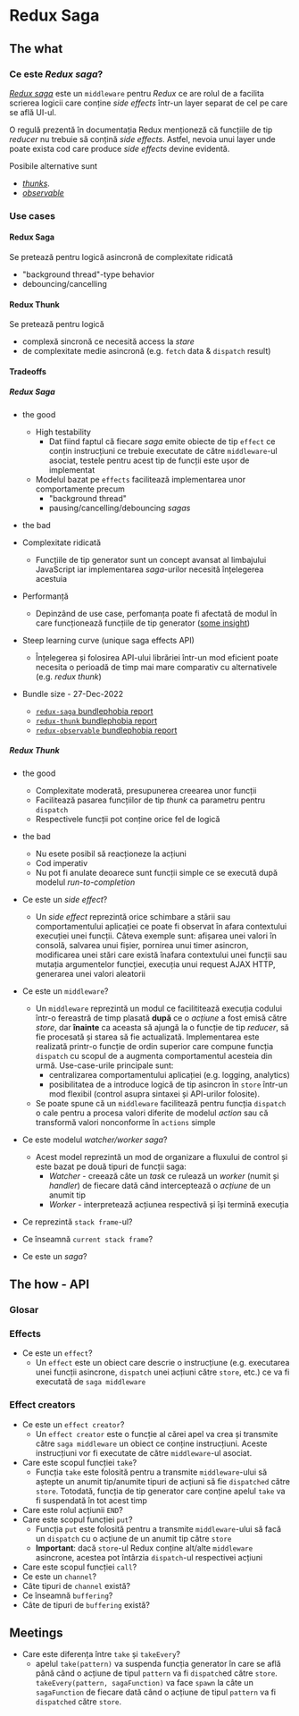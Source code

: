 # Redux Saga

## The what

### Ce este _Redux saga_?

[_Redux saga_](https://redux-saga.js.org/) este un `middleware` pentru _Redux_ ce are rolul de a facilita scrierea logicii care conține _side effects_ într-un layer separat de cel pe care se află UI-ul.

O regulă prezentă în documentația Redux menționeză că funcțiile de tip _reducer_ nu trebuie să conțină _side effects_. Astfel, nevoia unui layer unde poate exista cod care produce _side effects_ devine evidentă.

Posibile alternative sunt

- [_thunks_](https://redux.js.org/usage/writing-logic-thunks).
- [_observable_](https://redux-observable.js.org/)

### Use cases

#### Redux Saga

Se pretează pentru logică asincronă de complexitate ridicată

- "background thread"-type behavior
- debouncing/cancelling

#### Redux Thunk

Se pretează pentru logică

- complexă sincronă ce necesită access la _stare_
- de complexitate medie asincronă (e.g. `fetch` data & `dispatch` result)

#### Tradeoffs

##### Redux Saga

- the good

  - High testability
    - Dat fiind faptul că fiecare _saga_ emite obiecte de tip `effect` ce conțin instrucțiuni ce trebuie executate de către `middleware`-ul asociat, testele pentru acest tip de funcții este ușor de implementat
  - Modelul bazat pe `effects` facilitează implementarea unor comportamente precum
    - "background thread"
    - pausing/cancelling/debouncing _sagas_

- the bad
- Complexitate ridicată
  - Funcțiile de tip generator sunt un concept avansat al limbajului JavaScript iar implementarea _saga_-urilor necesită înțelegerea acestuia
- Performanță
  - Depinzând de use case, perfomanța poate fi afectată de modul în care funcționează funcțiile de tip generator ([some insight](https://stackoverflow.com/a/70672133/9080110))
- Steep learning curve (unique saga effects API)
  - Înțelegerea și folosirea API-ului librăriei într-un mod eficient poate necesita o perioadă de timp mai mare comparativ cu alternativele (e.g. _redux thunk_)
- Bundle size - 27-Dec-2022

  - [`redux-saga` bundlephobia report](https://bundlephobia.com/package/redux-saga@1.2.2)
  - [`redux-thunk` bundlephobia report](https://bundlephobia.com/package/redux-thunk@2.4.2)
  - [`redux-observable` bundlephobia report](https://bundlephobia.com/package/redux-observable@2.0.0)

##### Redux Thunk

- the good

  - Complexitate moderată, presupunerea creearea unor funcții
  - Facilitează pasarea funcțiilor de tip _thunk_ ca parametru pentru `dispatch`
  - Respectivele funcții pot conține orice fel de logică

- the bad

  - Nu esete posibil să reacționeze la acțiuni
  - Cod imperativ
  - Nu pot fi anulate deoarece sunt funcții simple ce se execută după modelul _run-to-completion_

- Ce este un _side effect_?

  - Un _side effect_ reprezintă orice schimbare a stării sau comportamentului aplicației ce poate fi observat în afara contextului execuției unei funcții. Câteva exemple sunt: afișarea unei valori în consolă, salvarea unui fișier, pornirea unui timer asincron, modificarea unei stări care există înafara contextului unei funcții sau mutația argumentelor funcției, execuția unui request AJAX HTTP, generarea unei valori aleatorii

- Ce este un `middleware`?

  - Un `middleware` reprezintă un modul ce facilititează execuția codului într-o fereastră de timp plasată **după** ce o _acțiune_ a fost emisă către _store_, dar **înainte** ca aceasta să ajungă la o funcție de tip _reducer_, să fie procesată și starea să fie actualizată. Implementarea este realizată printr-o funcție de ordin superior care compune funcția `dispatch` cu scopul de a augmenta comportamentul acesteia din urmă. Use-case-urile principale sunt:
    - centralizarea comportamentului aplicației (e.g. logging, analytics)
    - posibilitatea de a introduce logică de tip asincron în `store` într-un mod flexibil (control asupra sintaxei și API-urilor folosite).
  - Se poate spune că un `middleware` facilitează pentru funcția `dispatch` o cale pentru a procesa valori diferite de modelul _action_ sau că transformă valori nonconforme în `actions` simple

- Ce este modelul _watcher/worker saga_?
  - Acest model reprezintă un mod de organizare a fluxului de control și este bazat pe două tipuri de funcții saga:
    - _Watcher_ - creează câte un _task_ ce rulează un _worker_ (numit și _handler_) de fiecare dată când interceptează o _acțiune_ de un anumit tip
    - _Worker_ - interpretează acțiunea respectivă și își termină execuția
- Ce reprezintă `stack frame`-ul?
- Ce înseamnă `current stack frame`?
- Ce este un _saga_?

## The how - API

### Glosar

### Effects

- Ce este un `effect`?
  - Un `effect` este un obiect care descrie o instrucțiune (e.g. executarea unei funcții asincrone, `dispatch` unei acțiuni către `store`, etc.) ce va fi executată de `saga middleware`

### Effect creators

- Ce este un `effect creator`?
  - Un `effect creator` este o funcție al cărei apel va crea și transmite către `saga middleware` un obiect ce conține instrucțiuni. Aceste instrucțiuni vor fi executate de către `middleware`-ul asociat.
- Care este scopul funcției `take`?
  - Funcția `take` este folosită pentru a transmite `middleware`-ului să aștepte un anumit tip/anumite tipuri de acțiuni să fie `dispatched` către `store`. Totodată, funcția de tip generator care conține apelul `take` va fi suspendată în tot acest timp
- Care este rolul acțiunii `END`?
- Care este scopul funcției `put`?
  - Funcția `put` este folosită pentru a transmite `middleware`-ului să facă un `dispatch` cu o acțiune de un anumit tip către `store`
  - **Important**: dacă `store`-ul Redux conține alt/alte `middleware` asincrone, acestea pot întârzia `dispatch`-ul respectivei acțiuni
- Care este scopul funcției `call`?
- Ce este un `channel`?
- Câte tipuri de `channel` există?
- Ce înseamnă `buffering`?
- Câte de tipuri de `buffering` există?

## Meetings

- Care este diferența între `take` și `takeEvery`?
  - apelul `take(pattern)` va suspenda funcția generator în care se află până când o acțiune de tipul `pattern` va fi `dispatch`ed către `store`. `takeEvery(pattern, sagaFunction)` va face `spawn` la câte un `sagaFunction` de fiecare dată când o acțiune de tipul `pattern` va fi `dispatched` către `store`.
